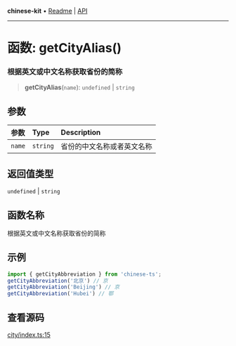 **chinese-kit** • [Readme](../README.md) \| [API](../globals.md)

***

# 函数: getCityAlias()

### 根据英文或中文名称获取省份的简称

<a id="undefined" name="undefined"></a>

> **getCityAlias**(`name`): `undefined` \| `string`

## 参数

| 参数 | Type | Description |
| :------ | :------ | :------ |
| `name` | `string` | 省份的中文名称或者英文名称 |

## 返回值类型

`undefined` \| `string`

## 函数名称

根据英文或中文名称获取省份的简称

## 示例

```ts
import { getCityAbbreviation } from 'chinese-ts';
getCityAbbreviation('北京') // 京
getCityAbbreviation('Beijing') // 京
getCityAbbreviation('Hubei') // 鄂
```

## 查看源码

[city/index.ts:15](https://github.com/hacxy/chinese-kit/blob/49e6f8f01f8481c0a00e21902b1dd967b6160bdd/src/city/index.ts#L15)
